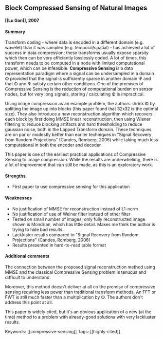 ## Block Compressed Sensing of Natural Images
#### [[Lu Gan]], 2007
#### Summary
Transform coding - where data is encoded in a different domain (e.g. wavelet) than it was sampled (e.g. temporal/spatial) - has achieved a lot of success in data compression; these transforms usually expose sparsity which then can be very efficiently losslessly coded. A lot of times, this transform needs to be computed in a node with limited computational power, which can be infeasible. **Compressive Sensing** is a data representation paradigm where a signal can be undersampled in a domain Φ provided that the signal is sufficiently sparse in another domain Ψ and that Φ and Ψ satisfy certain other conditions. One of the promises of Compressive Sensing is the reduction of computational burden on sensor nodes, but for very long signals, storing / calculating Φ is impractical.

Using image compression as an example problem, the authors shrink Φ by splitting the image up into blocks (this paper found that 32x32 is the optimal size). They also introduce a new reconstruction algorithm which recovers each block by first doing MMSE linear reconstruction, then using Wiener filtering to reduce blocking artifacts and hard thresholding to reduce gaussian noise, both in the Lapped Transform domain. These techniques are on par or modestly better than earlier techniques in "Signal Recovery from Random Projections" (Candes, Romberg, 2006) while taking much less computational in both the encoder and decoder.

This paper is one of the earliest practical applications of Compressive Sensing to image compression. While the results are underwhelimg, there is a lot of improvement that can still be made, as this is an exploratory work.

#### Strengths
 * First paper to use compressive sensing for this application

#### Weaknesses
 * No justification of MMSE for reconstruction instead of L1-norm
 * No justification of use of Weiner filter instead of other filter
 * Tested on small number of images; only fully reconstructed image shown is Mondrian, which has little detail. Makes me think the author is trying to hide bad results.
 * Lackluster results compared to "Signal Recovery from Random Projections" (Candes, Romberg, 2006)
 * Results presented in hard-to-read table format

#### Additional comments
The connection between the proposed signal reconstruction method using MMSE and the classical Compressive Sensing problem is tenuous and difficult to understand.

Moreover, this method doesn't deliver at all on the promise of compressive sensing requiring less power than traditional transform methods. An FFT or FWT is still much faster than a multiplication by Φ. The authors don't address this point at all.

This paper is widely cited, but it's an obvious application of a new (at the time) method to a problem with already-good solutions with very lackluster results.

Keywords: [[compressive-sensing]]
Tags: [[highly-cited]]

